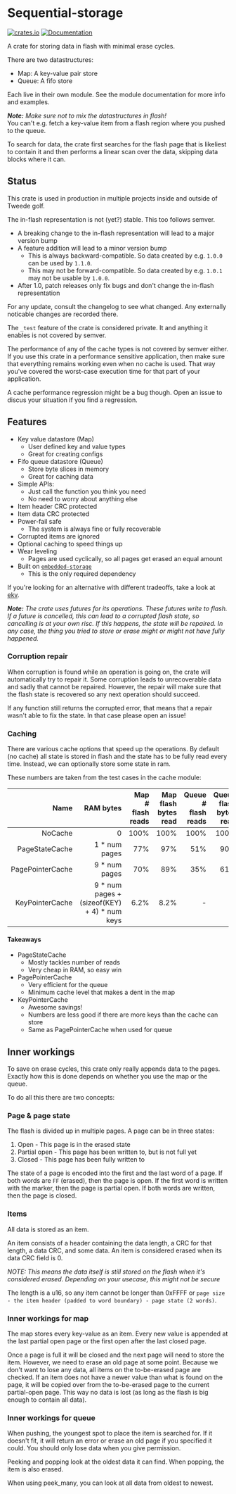 # Sequential-storage

[![crates.io](https://img.shields.io/crates/v/sequential-storage.svg)](https://crates.io/crates/sequential-storage) [![Documentation](https://docs.rs/sequential-storage/badge.svg)](https://docs.rs/sequential-storage)

A crate for storing data in flash with minimal erase cycles.

There are two datastructures:

- Map: A key-value pair store
- Queue: A fifo store

Each live in their own module. See the module documentation for more info and examples.

***Note:** Make sure not to mix the datastructures in flash!*  
You can't e.g. fetch a key-value item from a flash region where you pushed to the queue.

To search for data, the crate first searches for the flash page that is likeliest to contain it and
then performs a linear scan over the data, skipping data blocks where it can.

## Status

This crate is used in production in multiple projects inside and outside of Tweede golf.

The in-flash representation is not (yet?) stable. This too follows semver.

- A breaking change to the in-flash representation will lead to a major version bump
- A feature addition will lead to a minor version bump
  - This is always backward-compatible. So data created by e.g. `1.0.0` can be used by `1.1.0`.
  - This may not be forward-compatible. So data created by e.g. `1.0.1` may not be usable by `1.0.0`.
- After 1.0, patch releases only fix bugs and don't change the in-flash representation

For any update, consult the changelog to see what changed. Any externally noticable changes are recorded there.

The `_test` feature of the crate is considered private. It and anything it enables is not covered by semver.

The performance of any of the cache types is not covered by semver either. If you use this crate in a
performance sensitive application, then make sure that everything remains working even when no cache is used.
That way you've covered the worst-case execution time for that part of your application.

A cache performance regression might be a bug though. Open an issue to discus your situation if you find a regression.

## Features

- Key value datastore (Map)
  - User defined key and value types
  - Great for creating configs
- Fifo queue datastore (Queue)
  - Store byte slices in memory
  - Great for caching data
- Simple APIs:
  - Just call the function you think you need
  - No need to worry about anything else
- Item header CRC protected
- Item data CRC protected
- Power-fail safe
  - The system is always fine or fully recoverable
- Corrupted items are ignored
- Optional caching to speed things up
- Wear leveling
  - Pages are used cyclically, so all pages get erased an equal amount
- Built on [`embedded-storage`](https://github.com/rust-embedded-community/embedded-storage)
  - This is the only required dependency

If you're looking for an alternative with different tradeoffs, take a look at [ekv](https://github.com/embassy-rs/ekv).

***Note:** The crate uses futures for its operations. These futures write to flash. If a future is cancelled, this can lead*
*to a corrupted flash state, so cancelling is at your own risc. If this happens, the state will be repaired.*
*In any case, the thing you tried to store or erase might or might not have fully happened.*

### Corruption repair

When corruption is found while an operation is going on, the crate will automatically try to repair it.
Some corruption leads to unrecoverable data and sadly that cannot be repaired.
However, the repair will make sure that the flash state is recovered so any next operation should succeed.

If any function still returns the corrupted error, that means that a repair wasn't able to fix the state.
In that case please open an issue!

### Caching

There are various cache options that speed up the operations.
By default (no cache) all state is stored in flash and the state has to be fully read every time.
Instead, we can optionally store some state in ram.

These numbers are taken from the test cases in the cache module:

|             Name |                                    RAM bytes | Map # flash reads | Map flash bytes read | Queue # flash reads | Queue flash bytes read |
| ---------------: | -------------------------------------------: | ----------------: | -------------------: | ------------------: | ---------------------: |
|          NoCache |                                            0 |              100% |                 100% |                100% |                   100% |
|   PageStateCache |                                1 * num pages |               77% |                  97% |                 51% |                    90% |
| PagePointerCache |                                9 * num pages |               70% |                  89% |                 35% |                    61% |
|  KeyPointerCache | 9 * num pages + (sizeof(KEY) + 4) * num keys |              6.2% |                 8.2% |                   - |                      - |

#### Takeaways

- PageStateCache
  - Mostly tackles number of reads
  - Very cheap in RAM, so easy win
- PagePointerCache
  - Very efficient for the queue
  - Minimum cache level that makes a dent in the map
- KeyPointerCache
  - Awesome savings!
  - Numbers are less good if there are more keys than the cache can store
  - Same as PagePointerCache when used for queue

## Inner workings

To save on erase cycles, this crate only really appends data to the pages. Exactly how this is done depends
on whether you use the map or the queue.

To do all this there are two concepts:

### Page & page state

The flash is divided up in multiple pages.
A page can be in three states:

1. Open - This page is in the erased state
2. Partial open - This page has been written to, but is not full yet
3. Closed - This page has been fully written to

The state of a page is encoded into the first and the last word of a page.
If both words are `FF` (erased), then the page is open.
If the first word is written with the marker, then the page is partial open.
If both words are written, then the page is closed.

### Items

All data is stored as an item.

An item consists of a header containing the data length, a CRC for that length, a data CRC, and some data.
An item is considered erased when its data CRC field is 0.

*NOTE: This means the data itself is still stored on the flash when it's considered erased.*
*Depending on your usecase, this might not be secure*

The length is a u16, so any item cannot be longer than 0xFFFF or `page size - the item header (padded to word boundary) - page state (2 words)`.

### Inner workings for map

The map stores every key-value as an item. Every new value is appended at the last partial open page
or the first open after the last closed page.

Once a page is full it will be closed and the next page will need to store the item.
However, we need to erase an old page at some point. Because we don't want to lose any data,
all items on the to-be-erased page are checked. If an item does not have a newer value than what is found on
the page, it will be copied over from the to-be-erased page to the current partial-open page.
This way no data is lost (as long as the flash is big enough to contain all data).

### Inner workings for queue

When pushing, the youngest spot to place the item is searched for.
If it doesn't fit, it will return an error or erase an old page if you specified it could.
You should only lose data when you give permission.

Peeking and popping look at the oldest data it can find.
When popping, the item is also erased.

When using peek_many, you can look at all data from oldest to newest.
